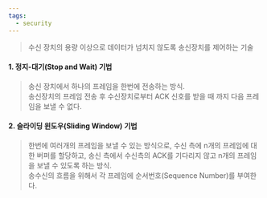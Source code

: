 ```yaml
---
tags:
  - security
---
```


> 수신 장치의 용량 이상으로 데이터가 넘치지 않도록 송신장치를 제어하는 기술


#### 1. 정지-대기(Stop and Wait) 기법
> 송신 장치에서 하나의 프레임을 한번에 전송하는 방식. <br/> 
> 송신장치의 프레임 전송 후 수신장치로부터 ACK 신호를 받을 때 까지 다음 프레임을 보낼 수 없다.

#### 2. 슬라이딩 윈도우(Sliding Window) 기법
> 한번에 여러개의 프레임을 보낼 수 있는 방식으로, 수신 측에 n개의 프레임에 대한 버퍼를 할당하고, 송신 측에서 수신측의 ACK를 기다리지 않고 n개의 프레임을 보낼 수 있도록 하는 방식. <br/>
> 송수신의 흐름을 위해서 각 프레임에 순서번호(Sequence Number)를 부여한다. 

